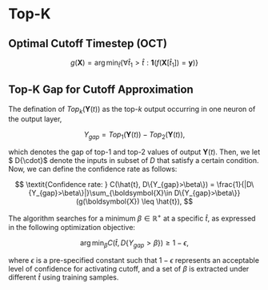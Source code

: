 # Top-K

## Optimal Cutoff Timestep (OCT)

$$
g(\boldsymbol{X}) = \arg\min_{\hat{t}}\{  \forall \hat{t}_1 > \hat{t}: \mathbf{1}(f(\boldsymbol{X}[\hat{t}_1])= \boldsymbol{y})\}
$$

## Top-K Gap for Cutoff Approximation

The defination of $Top_k(\boldsymbol{Y}(t))$ as the top-$k$ output occurring in one neuron of the output layer,

$$
Y_{gap}= Top_1(\boldsymbol{Y}(t)) - Top_2(\boldsymbol{Y}(t)),
$$

which denotes the gap of top-1 and top-2 values of output $\boldsymbol{Y}(t)$. Then, we let $ D\{\cdot\}$ denote the inputs in subset of $D$ that satisfy a certain condition. Now, we can define the confidence rate as follows:

$$
\textit{Confidence rate: } C(\hat{t}, D\{Y_{gap}>\beta\}) = \frac{1}{|D\{Y_{gap}>\beta\}|}\sum_{\boldsymbol{X}\in D\{Y_{gap}>\beta\}} (g(\boldsymbol{X}) \leq \hat{t}),
$$

The algorithm searches for a minimum $\beta \in \mathbb{R^+}$ at a specific $\hat t$, as expressed in the following optimization objective:

$$
\arg\min_{\beta} C(\hat t, D\{Y_{gap} > \beta\}) \geq 1-\epsilon,
$$

where $\epsilon$ is a pre-specified constant such that $1-\epsilon$ represents an acceptable level of confidence for activating cutoff, and a set of $\beta$ is extracted under different $\hat t$ using training samples.
